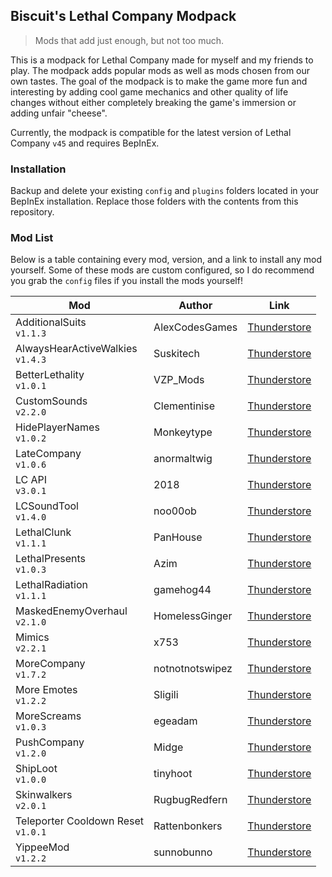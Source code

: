 
## Biscuit's Lethal Company Modpack

> Mods that add just enough, but not too much.

This is a modpack for Lethal Company made for myself and my friends to play. The modpack adds popular mods as well as mods chosen from our own tastes. The goal of the modpack is to make the game more fun and interesting by adding cool game mechanics and other quality of life changes without either completely breaking the game's immersion or adding unfair "cheese".

Currently, the modpack is compatible for the latest version of Lethal Company `v45` and requires BepInEx.

### Installation
Backup and delete your existing `config` and `plugins` folders located in your BepInEx installation. Replace those folders with the contents from this repository.

### Mod List
Below is a table containing every mod, version, and a link to install any mod yourself. Some of these mods are custom configured, so I do recommend you grab the `config` files if you install the mods yourself!

| Mod                                   | Author          | Link                                                                                                |
|---------------------------------------|-----------------|-----------------------------------------------------------------------------------------------------|
| AdditionalSuits<br>`v1.1.3`           | AlexCodesGames  | [Thunderstore](https://thunderstore.io/c/lethal-company/p/AlexCodesGames/AdditionalSuits/)          |
| AlwaysHearActiveWalkies<br>`v1.4.3`   | Suskitech       | [Thunderstore](https://thunderstore.io/c/lethal-company/p/Suskitech/AlwaysHearActiveWalkies/)       |
| BetterLethality<br>`v1.0.1`           | VZP_Mods        | [Thunderstore](https://thunderstore.io/c/lethal-company/p/VZP_Mods/BetterLethality/)                |
| CustomSounds<br>`v2.2.0`              | Clementinise    | [Thunderstore](https://thunderstore.io/c/lethal-company/p/Clementinise/CustomSounds/)               |
| HidePlayerNames<br>`v1.0.2`           | Monkeytype      | [Thunderstore](https://thunderstore.io/c/lethal-company/p/Monkeytype/HidePlayerNames/)              |
| LateCompany<br>`v1.0.6`               | anormaltwig     | [Thunderstore](https://thunderstore.io/c/lethal-company/p/anormaltwig/LateCompany/)                 |
| LC API<br>`v3.0.1`                    | 2018            | [Thunderstore](https://thunderstore.io/c/lethal-company/p/2018/LC_API/)                             |
| LCSoundTool<br>`v1.4.0`               | noo00ob         | [Thunderstore](https://thunderstore.io/c/lethal-company/p/no00ob/LCSoundTool/)                      |
| LethalClunk<br>`v1.1.1`               | PanHouse        | [Thunderstore](https://thunderstore.io/c/lethal-company/p/PanHouse/LethalClunk/)                    |
| LethalPresents<br>`v1.0.3`            | Azim            | [Thunderstore](https://thunderstore.io/c/lethal-company/p/Azim/LethalPresents/)                     |
| LethalRadiation<br>`v1.1.1`           | gamehog44       | [Thunderstore](https://thunderstore.io/c/lethal-company/p/gamehog44/LethalRadiation/)               |
| MaskedEnemyOverhaul<br>`v2.1.0`       | HomelessGinger  | [Thunderstore](https://thunderstore.io/c/lethal-company/p/HomelessGinger/MaskedEnemyOverhaul/)      |
| Mimics<br>`v2.2.1`                    | x753            | [Thunderstore](https://thunderstore.io/c/lethal-company/p/x753/Mimics/)                             |
| MoreCompany<br>`v1.7.2`               | notnotnotswipez | [Thunderstore](https://thunderstore.io/c/lethal-company/p/notnotnotswipez/MoreCompany/)             |
| More Emotes<br>`v1.2.2`               | Sligili         | [Thunderstore](https://thunderstore.io/c/lethal-company/p/Sligili/More_Emotes/)                     |
| MoreScreams<br>`v1.0.3`               | egeadam         | [Thunderstore](https://thunderstore.io/c/lethal-company/p/egeadam/MoreScreams/)                     |
| PushCompany<br>`v1.2.0`               | Midge           | [Thunderstore](https://thunderstore.io/c/lethal-company/p/Midge/PushCompany/)                       |
| ShipLoot<br>`v1.0.0`                  | tinyhoot        | [Thunderstore](https://thunderstore.io/c/lethal-company/p/tinyhoot/ShipLoot/)                       |
| Skinwalkers<br>`v2.0.1`               | RugbugRedfern   | [Thunderstore](https://thunderstore.io/c/lethal-company/p/RugbugRedfern/Skinwalkers/)               |
| Teleporter Cooldown Reset<br>`v1.0.1` | Rattenbonkers   | [Thunderstore](https://thunderstore.io/c/lethal-company/p/Rattenbonkers/Teleporter_Cooldown_Reset/) |
| YippeeMod<br>`v1.2.2`                 | sunnobunno      | [Thunderstore](https://thunderstore.io/c/lethal-company/p/sunnobunno/YippeeMod/)                    |

